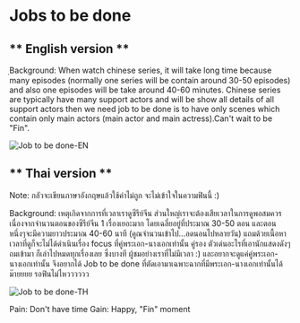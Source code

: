# Jobs to be done



## ** English version **

ฺBackground: When watch chinese series, it will take long time because many episodes (normally one series will be contain around 30-50 episodes) and also one episodes will be take around 40-60 minutes. Chinese series are typically have many support actors and will be show all details of all support actors then we need job to be done is to have only scenes which contain only main actors (main actor and main actress).Can't wait to be "Fin".

![Job to be done-EN](https://user-images.githubusercontent.com/78214709/117127772-bcf16a80-adc6-11eb-8f88-3e8c392a5ba3.png)


## ** Thai version **
Note: กลัวจะเขียนภาษาอังกฤษแล้วใช้คำไม่ถูก จะไม่เข้าใจในความฟินนี้ :)

Background: เหตุเกิดจากการที่เวลาเราดูซีรีย์จีน ส่วนใหญ่เราจะต้องเสียเวลาในการดูพอสมควร เนื่องจากจำนวนตอนของซีรีย์จีน 1 เรื่องเยอะมาก โดยเฉลี่ยอยู่ที่ประมาณ 30-50 ตอน และตอนหนึ่งๆจะมีความยาวประมาณ 40-60 นาที (คูณจำนวนเข้าไป...อดนอนไปหลายวัน) แถมด้วยเนื้อหาเวลาที่ดูก็จะไม่ได้ดำเนินเรื่อง focus ที่คู่พระเอก-นางเอกเท่านั้น คู่รอง ตัวเด่นอะไรที่เอานักแสดงดังๆถมเข้ามา ก็เล่าไปหมดทุกเรื่องเลย ซึ่งบางที ผู้ชมอย่างเราที่ไม่มีเวลา :) และอยากจะดูแค่คู่พระเอก-นางเอกเท่านั้น จึงอยากได้ Job to be done ที่ตัดเอามาเฉพาะฉากที่มีพระเอก-นางเอกเท่านั้นได้ม๊ายยยย รอฟินไม่ไหวววววว

![Job to be done-TH](https://user-images.githubusercontent.com/78214709/117127796-c549a580-adc6-11eb-8b11-53bfa6881ab5.png)


Pain: Don't have time
Gain: Happy, "Fin" moment

